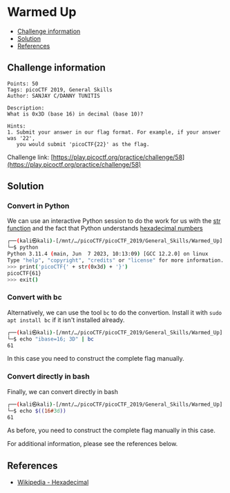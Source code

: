 # Warmed Up

- [Challenge information](#challenge-information)
- [Solution](#solution)
- [References](#references)

## Challenge information
```
Points: 50
Tags: picoCTF 2019, General Skills
Author: SANJAY C/DANNY TUNITIS

Description:
What is 0x3D (base 16) in decimal (base 10)?

Hints:
1. Submit your answer in our flag format. For example, if your answer was '22', 
   you would submit 'picoCTF{22}' as the flag.
```
Challenge link: [https://play.picoctf.org/practice/challenge/58](https://play.picoctf.org/practice/challenge/58)

## Solution

### Convert in Python

We can use an interactive Python session to do the work for us with the [str function](https://docs.python.org/3/library/functions.html#func-str) and the fact that Python understands [hexadecimal numbers](https://en.wikipedia.org/wiki/Hexadecimal)
```bash
┌──(kali㉿kali)-[/mnt/…/picoCTF/picoCTF_2019/General_Skills/Warmed_Up]
└─$ python
Python 3.11.4 (main, Jun  7 2023, 10:13:09) [GCC 12.2.0] on linux
Type "help", "copyright", "credits" or "license" for more information.
>>> print('picoCTF{' + str(0x3d) + '}')
picoCTF{61}
>>> exit()
```

### Convert with bc

Alternatively, we can use the tool `bc` to do the convertion. Install it with `sudo apt install bc` if it isn't installed already.
```bash
┌──(kali㉿kali)-[/mnt/…/picoCTF/picoCTF_2019/General_Skills/Warmed_Up]
└─$ echo "ibase=16; 3D" | bc
61
```
In this case you need to construct the complete flag manually.

### Convert directly in bash

Finally, we can convert directly in bash
```bash
┌──(kali㉿kali)-[/mnt/…/picoCTF/picoCTF_2019/General_Skills/Warmed_Up]
└─$ echo $((16#3d))
61
```
As before, you need to construct the complete flag manually in this case.

For additional information, please see the references below.

## References

- [Wikipedia - Hexadecimal](https://en.wikipedia.org/wiki/Hexadecimal)
